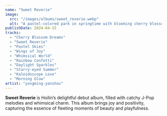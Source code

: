 ```yaml
---
name: "Sweet Reverie"
image:
  src: "/images/albums/sweet_reverie.webp"
  alt: "A pastel-colored park in springtime with blooming cherry blossoms, soft pink skies, and a vintage-style swing, evoking a playful and dreamy J-Pop mood."
publishDate: 2024-04-15
tracks:
  - "Cherry Blossom Dreams"
  - "Sweet Reverie"
  - "Pastel Skies"
  - "Wings of Joy"
  - "Whimsical World"
  - "Rainbow Confetti"
  - "Daylight Sparkles"
  - "Starry-eyed Summer"
  - "Kaleidoscope Love"
  - "Morning Glow"
artist: "yongming-yanshou"
---
```


**Sweet Reverie** is Hoilin’s delightful debut album, filled with catchy J-Pop melodies and whimsical charm. This album brings joy and positivity, capturing the essence of fleeting moments of beauty and playfulness.
